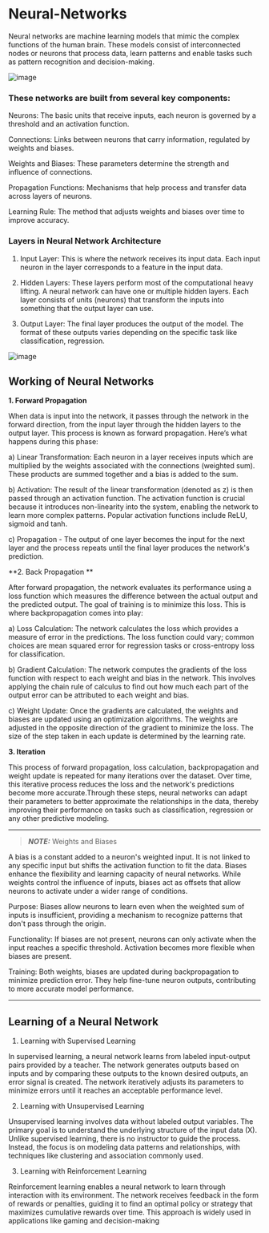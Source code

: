 # Neural-Networks
Neural networks are machine learning models that mimic the complex functions of the human brain. These models consist of interconnected nodes or neurons that process data, learn patterns and enable tasks such as pattern recognition and decision-making.

![image](https://github.com/user-attachments/assets/bb83e25a-f724-4034-83b4-883712a2bae0)
### These networks are built from several key components:

Neurons: The basic units that receive inputs, each neuron is governed by a threshold and an activation function.

Connections: Links between neurons that carry information, regulated by weights and biases.

Weights and Biases: These parameters determine the strength and influence of connections.

Propagation Functions: Mechanisms that help process and transfer data across layers of neurons.

Learning Rule: The method that adjusts weights and biases over time to improve accuracy.

### Layers in Neural Network Architecture

1. Input Layer: This is where the network receives its input data. Each input neuron in the layer corresponds to a feature in the input data.

2. Hidden Layers: These layers perform most of the computational heavy lifting. A neural network can have one or multiple hidden layers. Each layer consists of units (neurons) that transform the inputs into something that the output layer can use.

3. Output Layer: The final layer produces the output of the model. The format of these outputs varies depending on the specific task like classification, regression.

![image](https://github.com/user-attachments/assets/5a25e7a6-6727-4c5b-a159-c2a9b05c7e8f)

## Working of Neural Networks

**1. Forward Propagation**

When data is input into the network, it passes through the network in the forward direction, from the input layer through the hidden layers to the output layer. This process is known as forward propagation. Here’s what happens during this phase:

a) Linear Transformation: Each neuron in a layer receives inputs which are multiplied by the weights associated with the connections (weighted sum). These products are summed together and a bias is added to the sum. 

b) Activation: The result of the linear transformation (denoted as z) is then passed through an activation function. The activation function is crucial because it introduces non-linearity into the system, enabling the network to learn more complex patterns. Popular activation functions include ReLU, sigmoid and tanh.

c) Propagation - The output of one layer becomes the input for the next layer and the process repeats until the final layer produces the network's prediction.

**2. Back Propagation **

After forward propagation, the network evaluates its performance using a loss function which measures the difference between the actual output and the predicted output. The goal of training is to minimize this loss. This is where backpropagation comes into play:

a) Loss Calculation: The network calculates the loss which provides a measure of error in the predictions. The loss function could vary; common choices are mean squared error for regression tasks or cross-entropy loss for classification.

b) Gradient Calculation: The network computes the gradients of the loss function with respect to each weight and bias in the network. This involves applying the chain rule of calculus to find out how much each part of the output error can be attributed to each weight and bias.

c) Weight Update: Once the gradients are calculated, the weights and biases are updated using an optimization algorithms. The weights are adjusted in the opposite direction of the gradient to minimize the loss. The size of the step taken in each update is determined by the learning rate.

**3. Iteration**

This process of forward propagation, loss calculation, backpropagation and weight update is repeated for many iterations over the dataset. Over time, this iterative process reduces the loss and the network's predictions become more accurate.Through these steps, neural networks can adapt their parameters to better approximate the relationships in the data, thereby improving their performance on tasks such as classification, regression or any other predictive modeling.

***
> **_NOTE:_** Weights and Biases

A bias is a constant added to a neuron's weighted input. It is not linked to any specific input but shifts the activation function to fit the data. Biases enhance the flexibility and learning capacity of neural networks. While weights control the influence of inputs, biases act as offsets that allow neurons to activate under a wider range of conditions.

Purpose: Biases allow neurons to learn even when the weighted sum of inputs is insufficient, providing a mechanism to recognize patterns that don't pass through the origin.

Functionality: If biases are not present, neurons can only activate when the input reaches a specific threshold. Activation becomes more flexible when biases are present.

Training: Both weights, biases are updated during backpropagation to minimize prediction error. They help fine-tune neuron outputs, contributing to more accurate model performance.

***

## Learning of a Neural Network

1. Learning with Supervised Learning

In supervised learning, a neural network learns from labeled input-output pairs provided by a teacher. The network generates outputs based on inputs and by comparing these outputs to the known desired outputs, an error signal is created. The network iteratively adjusts its parameters to minimize errors until it reaches an acceptable performance level.

2. Learning with Unsupervised Learning

Unsupervised learning involves data without labeled output variables. The primary goal is to understand the underlying structure of the input data (X). Unlike supervised learning, there is no instructor to guide the process. Instead, the focus is on modeling data patterns and relationships, with techniques like clustering and association commonly used.

3. Learning with Reinforcement Learning

Reinforcement learning enables a neural network to learn through interaction with its environment. The network receives feedback in the form of rewards or penalties, guiding it to find an optimal policy or strategy that maximizes cumulative rewards over time. This approach is widely used in applications like gaming and decision-making
